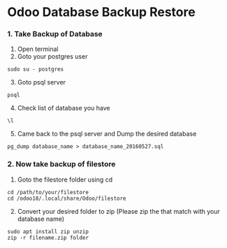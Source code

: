 # Odoo Database Backup Restore

### 1. Take Backup of Database 
1. Open terminal 
2. Goto your postgres user
```
sudo su - postgres
```
3. Goto psql server
```
psql
```
4. Check list of database you have
```
\l
```
5. Came back to the psql server and Dump the desired database
```
pg_dump database_name > database_name_20160527.sql
```

### 2. Now take backup of filestore 

1. Goto the filestore folder using cd 

```
cd /path/to/your/filestore
cd /odoo18/.local/share/Odoo/filestore
```

2. Convert your desired folder to zip (Please zip the that match with your database name)

```
sudo apt install zip unzip
zip -r filename.zip folder
```
